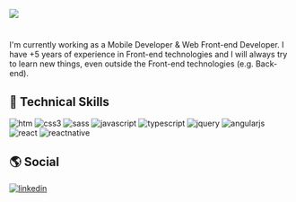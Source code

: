 ![](https://media-exp3.licdn.com/dms/image/C4E16AQFBAnw5rJvB9A/profile-displaybackgroundimage-shrink_350_1400/0/1625620634511?e=1631145600&v=beta&t=YR9Ysy9o7VfbfCXGPOZJ70M53VQVzVlt2DJjHkQf1pQ)
#

I'm currently working as a Mobile Developer & Web Front-end Developer.
I have +5 years of experience in Front-end technologies and I will always try to learn new things, even outside the Front-end technologies (e.g. Back-end).

## :rocket: Technical Skills

![htm](https://img.shields.io/badge/-HTML-/?logoColor=white&color=orange&style=flat&logo=HTML5)
![css3](https://img.shields.io/badge/-CSS-/?logoColor=white&color=blue&style=flat&logo=CSS3)
![sass](https://img.shields.io/badge/-CSS-/?logoColor=white&color=CD6799&style=flat&logo=SASS)
![javascript](https://img.shields.io/badge/-Javascript-/?logoColor=white&color=yellow&style=flat&logo=JAVASCRIPT)
![typescript](https://img.shields.io/badge/-Typescript-/?logoColor=white&color=007acc&style=flat&logo=TYPESCRIPT)
![jquery](https://img.shields.io/badge/-jQuery-/?logoColor=white&color=0868AC&style=flat&logo=JQUERY)
![angularjs](https://img.shields.io/badge/-AngularJS-/?logoColor=white&color=dd1b16&style=flat&logo=ANGULARJS)
![react](https://img.shields.io/badge/-React-/?logoColor=white&color=blue&style=flat&logo=REACT)
![reactnative](https://img.shields.io/badge/-React%20Native-/?logoColor=white&color=3e9fb9&style=flat&logo=REACT)

## :earth_americas: Social 

<a href="https://www.linkedin.com/in/pmafpinho/" target="_blank">![linkedin](https://img.shields.io/badge/-LinkedIn-/?logoColor=white&color=blue&style=flat&logo=LINKEDIN)</a>
